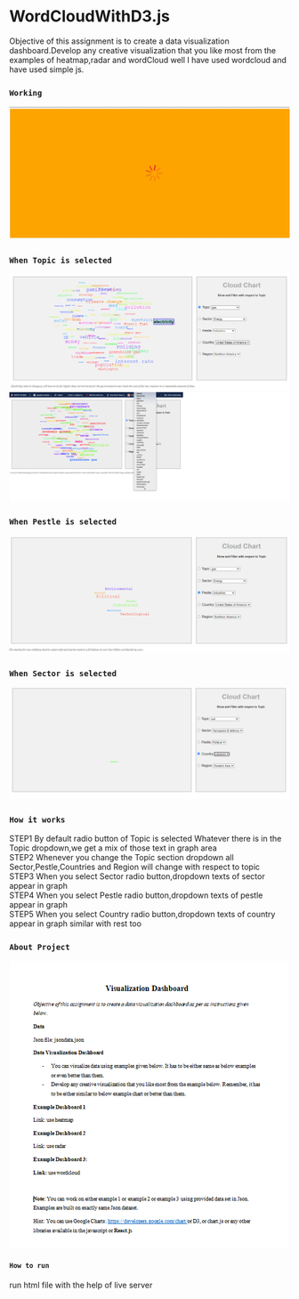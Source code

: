 # WordCloudWithD3.js

Objective of this assignment is to create a data visualization dashboard.Develop any 
creative visualization that you like most from the examples of heatmap,radar and wordCloud 
well I have used wordcloud and have used simple js.

### `Working`
![](/images/gif.gif)

### `When Topic is selected`
![](/images/hoverUI.PNG)
![](/images/dropdownUI.png)

### `When Pestle is selected`
![](/images/selectedPestleDropdownGraph.PNG)


### `When Sector is selected`
![](/images/selectedCountryDropdownGraph.PNG)


### `How it works`

STEP1 By default radio button of Topic is selected Whatever there is in the Topic dropdown,we get a mix of those text in graph area</br>
STEP2 Whenever you change the Topic section dropdown all Sector,Pestle,Countries and Region will change with respect to topic</br>
STEP3 When you select Sector radio button,dropdown texts of sector appear in graph</br>
STEP4 When you select Pestle radio button,dropdown texts of pestle appear in graph</br>
STEP5 When you select Country radio button,dropdown texts of country appear in graph similar with rest too</br>

### `About Project`
![](/images/WhatToDo.PNG)

#### `How to run`
run html file with the help of live server
